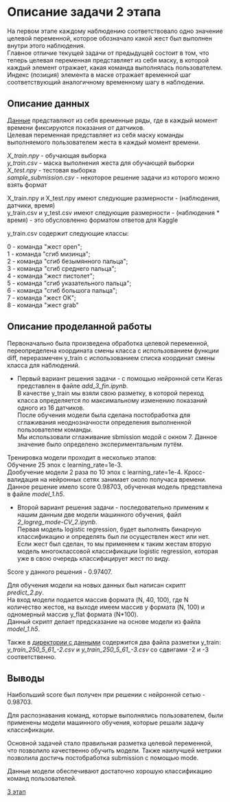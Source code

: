 # Описание задачи 2 этапа

На первом этапе каждому наблюдению соответствовало одно значение целевой переменной, которое обозначало какой жест был выполнен внутри этого наблюдения.  
Главное отличие текущей задачи от предыдущей состоит в том, что теперь целевая переменная представляет из себя маску, в которой каждый элемент отражает, какая команда выполнялась пользователем. Индекс (позиция) элемента в маске отражает временной шаг соответствующий аналогичному временному шагу в наблюдении.

## Описание данных

[Данные](https://drive.google.com/drive/folders/1G1hprT8uJIs8ED0c_rFRSEnTWgAKc-Ip?usp=sharing) представляют из себя временные ряды, где в каждый момент времени фиксируются показания от датчиков.  
Целевая переменная представляет из себя маску команды выполняемого пользователем жеста в каждый момент времени.

*X_train.npy* - обучающая выборка  
*y_train.csv* - маска выполнения жеста для обучающей выборки  
*X_test.npy* - тестовая выборка  
*sample_submission.csv* - некоторое решение задачи из которого можно взять формат

X_train.npy и X_test.npy имеют следующие размерности - (наблюдения, датчики, время)  
y_train.csv и y_test.csv имеют следующие размерности - (наблюдения * время) - это обусловленно форматом ответов для Kaggle

y_train.csv содержит следующие классы:

0 - команда "жест open";  
1 - команда "сгиб мизинца";  
2 - команда "сгиб безымянного пальца";  
3 - команда "сгиб среднего пальца";  
4 - команда "жест пистолет";  
5 - команда "сгиб указательного пальца";  
6 - команда "сгиб большога пальца";  
7 - команда "жест ОК";  
8 - команда "жест grab"  

## Описание проделанной работы
Первоначально была произведена обработка целевой переменной, переопределена координата смены класса с использованием функции diff, переразмечен y_train c использованием списка координат смены класса для наблюдений.

- Первый вариант решения задачи - с помощью нейронной сети Keras представлен в файле *add_3_fin.ipynb*.  
В качестве y_train мы взяли свою разметку, в которой переход класса определяется по максимальному изменению показаний одного из 16 датчиков.  
После обучения модели была сделана постобработка для сглаживания неоднозначности определения выполненной пользователем команды.  
Мы использовали сглаживание sbmission модой с окном 7. Данное значение было определено экспериментальным путём.

Тренировка модели проходит в несколько этапов:  
Обучение 25 эпох с learning_rate=1e-3.  
Дообучение модели 2 раза по 10 эпох с learning_rate=1e-4.
Кросс-валидация на нейронных сетях занимает около получаса времени.  
Данное решение имело score 0.98703, обученная модель представлена в файле *model_1.h5*.

- Второй вариант решения задачи - последовательно применим к нашим данным две модели машинного обучения, файл *2_logreg_mode-CV_2.ipynb*.  
Первая модель logistic regression, будет выполнять бинарную классификацию и определять был ли осуществлен жест или нет.  
Если жест был сделан, то мы применяем к таким жестам вторую модель многоклассовой классификации logistic regression, которая уже в свою очередь классифицирует жест по виду.

Score у данного решения - 0.97407.

Для обучения модели на новых данных был написан скрипт *predict_2.py*.  
На вход модели подается массив формата (N, 40, 100), где N количество жестов, на выходе имеем массив y формата (N, 100) и одномерный массив y_flat формата (N*100).  
Данный скрипт делает предсказание на основе модели из файла *model_1.h5*.

Также в [директории c данными](https://drive.google.com/drive/folders/1G1hprT8uJIs8ED0c_rFRSEnTWgAKc-Ip?usp=sharing) содержится два файла разметки y_train: *y_train_250_5_61_-2.csv* и *y_train_250_5_61_-3.csv* со сдвигами -2 и -3 соответственно.

## Выводы
Наибольший score был получен при решении с нейронной сетью - 0.98703.

Для распознавания команд, которые выполнялись пользователем, были применены модели машинного обучения, которые решали задачу классификации.

Основной задачей стало правильная разметка целевой переменной, что позволило качественно обучить модели. Также наилучшей метрики позволила достичь постобработка submission с помощью mode.

Данные модели обеспечивают достаточно хорошую классификацию команд пользователей.  

[3 этап](https://github.com/Yyalexx/hackathon_motorica_2022/tree/master/stage_3)